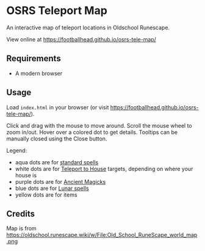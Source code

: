 # OSRS Teleport Map

An interactive map of teleport locations in Oldschool Runescape.

View online at https://footballhead.github.io/osrs-tele-map/

## Requirements

* A modern browser

## Usage

Load `index.html` in your browser (or visit https://footballhead.github.io/osrs-tele-map/).

Click and drag with the mouse to move around. Scroll the mouse wheel to zoom in/out. Hover over a colored dot to get details. Tooltips can be manually closed using the Close button.

Legend:

* aqua dots are for [standard spells](https://oldschool.runescape.wiki/w/Standard_spells)
* white dots are for [Teleport to House](https://oldschool.runescape.wiki/w/Teleport_to_House) targets, depending on where your house is
* purple dots are for [Ancient Magicks](https://oldschool.runescape.wiki/w/Ancient_Magicks)
* blue dots are for [Lunar spells](https://oldschool.runescape.wiki/w/Lunar_spells)
* yellow dots are for items

## Credits

Map is from https://oldschool.runescape.wiki/w/File:Old_School_RuneScape_world_map.png
